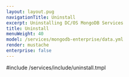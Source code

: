 ```yaml
---
layout: layout.pug
navigationTitle: Uninstall
excerpt: Uninstalling DC/OS MongoDB Services
title: Uninstall
menuWeight: 40
model: /services/mongodb-enterprise/data.yml
render: mustache
enterprise: false
---
```


#include /services/include/uninstall.tmpl
